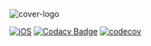 
![cover-logo](https://github.com/alielsokary/ThreatLevelMidnight/assets/11244927/793986a9-bea3-479f-a759-6c032cfd16a4)


[![iOS](https://github.com/alielsokary/ThreatLevelMidnight/actions/workflows/iOS.yml/badge.svg)](https://github.com/alielsokary/ThreatLevelMidnight/actions/workflows/iOS.yml)
[![Codacy Badge](https://api.codacy.com/project/badge/Grade/2ad4a2396b66468ca65800bb2e14b5bf)](https://app.codacy.com/gh/alielsokary/ThreatLevelMidnight?utm_source=github.com&utm_medium=referral&utm_content=alielsokary/ThreatLevelMidnight&utm_campaign=Badge_Grade_Settings)
[![codecov](https://codecov.io/gh/alielsokary/ThreatLevelMidnight/branch/master/graph/badge.svg)](https://codecov.io/gh/alielsokary/ThreatLevelMidnight)
